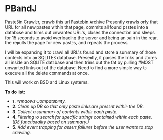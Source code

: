 # PBandJ
PasteBin Crawler, crawls this url [Pastebin Archive](https://www.pastebin.com/archive)
Presently crawls only that URL for all new pastes within that page, commits all found pastes into a database and trims out unwanted URL's, closes the connection and sleeps for 15 seconds to avoid overloading the server and being an pain in the rear, the repulls the page for new pastes, and repeats the process.

I will be expanding it to crawl all URL's found and store a summary of those contents into an SQLITE3 database. Presently, it parses the links and stores all inside an SQLITE database and then trims out the fat by pulling #MOST unwanted links out of the database. Need to find a more simple way to execute all the delete commands at once.

This will work on BSD and Linux systems.

**To do list:**

- **1.** _Windows Compatability._
- **2.** _Clean up DB so that only paste links are present within the DB._
- **3.** _Collect a summary of contents within each paste._
- **4.** _Filtering to search for specific strings contained within each paste.(DB functionality based on summary.)_
- **5.** _Add event trapping for assert failures before the user wants to stop crawling._
